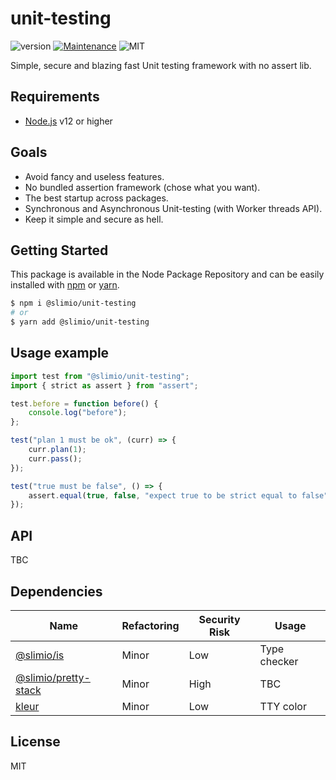 # unit-testing
![version](https://img.shields.io/badge/version-1.0.0-blue.svg)
[![Maintenance](https://img.shields.io/badge/Maintained%3F-yes-green.svg)](https://github.com/SlimIO/is/commit-activity)
![MIT](https://img.shields.io/github/license/mashape/apistatus.svg)

Simple, secure and blazing fast Unit testing framework with no assert lib.

## Requirements
- [Node.js](https://nodejs.org/en/) v12 or higher

## Goals
- Avoid fancy and useless features.
- No bundled assertion framework (chose what you want).
- The best startup across packages.
- Synchronous and Asynchronous Unit-testing (with Worker threads API).
- Keep it simple and secure as hell.

## Getting Started

This package is available in the Node Package Repository and can be easily installed with [npm](https://docs.npmjs.com/getting-started/what-is-npm) or [yarn](https://yarnpkg.com).

```bash
$ npm i @slimio/unit-testing
# or
$ yarn add @slimio/unit-testing
```

## Usage example
```js
import test from "@slimio/unit-testing";
import { strict as assert } from "assert";

test.before = function before() {
    console.log("before");
};

test("plan 1 must be ok", (curr) => {
    curr.plan(1);
    curr.pass();
});

test("true must be false", () => {
    assert.equal(true, false, "expect true to be strict equal to false");
});
```

## API
TBC

## Dependencies

|Name|Refactoring|Security Risk|Usage|
|---|---|---|---|
|[@slimio/is](https://github.com/SlimIO/is)|Minor|Low|Type checker|
|[@slimio/pretty-stack](https://github.com/SlimIO/pretty-stack#readme)|Minor|High|TBC|
|[kleur](https://github.com/lukeed/kleur)|Minor|Low|TTY color|

## License
MIT

